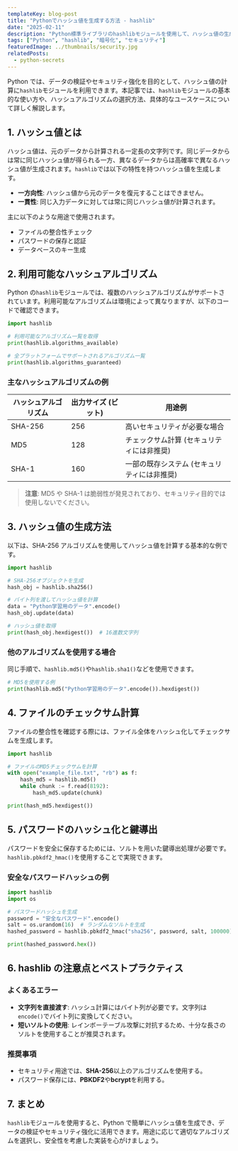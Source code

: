 ```yaml
---
templateKey: blog-post
title: "Pythonでハッシュ値を生成する方法 - hashlib"
date: "2025-02-11"
description: "Python標準ライブラリのhashlibモジュールを使用して、ハッシュ値の生成、暗号化、セキュリティ強化の方法を詳しく解説します。SHA-256やMD5を含むアルゴリズムの使い分けや、ファイルのチェックサム計算、鍵導出処理の実例も紹介。"
tags: ["Python", "hashlib", "暗号化", "セキュリティ"]
featuredImage: ../thumbnails/security.jpg
relatedPosts:
  - python-secrets
---
```


Python では、データの検証やセキュリティ強化を目的として、ハッシュ値の計算に`hashlib`モジュールを利用できます。本記事では、`hashlib`モジュールの基本的な使い方や、ハッシュアルゴリズムの選択方法、具体的なユースケースについて詳しく解説します。

## 1. ハッシュ値とは

ハッシュ値は、元のデータから計算される一定長の文字列です。同じデータからは常に同じハッシュ値が得られる一方、異なるデータからは高確率で異なるハッシュ値が生成されます。`hashlib`では以下の特性を持つハッシュ値を生成します。

- **一方向性**: ハッシュ値から元のデータを復元することはできません。
- **一貫性**: 同じ入力データに対しては常に同じハッシュ値が計算されます。

主に以下のような用途で使用されます。

- ファイルの整合性チェック
- パスワードの保存と認証
- データベースのキー生成

## 2. 利用可能なハッシュアルゴリズム

Python の`hashlib`モジュールでは、複数のハッシュアルゴリズムがサポートされています。利用可能なアルゴリズムは環境によって異なりますが、以下のコードで確認できます。

```python
import hashlib

# 利用可能なアルゴリズム一覧を取得
print(hashlib.algorithms_available)

# 全プラットフォームでサポートされるアルゴリズム一覧
print(hashlib.algorithms_guaranteed)
```

### 主なハッシュアルゴリズムの例

| ハッシュアルゴリズム | 出力サイズ (ビット) | 用途例                                      |
| -------------------- | ------------------- | ------------------------------------------- |
| SHA-256              | 256                 | 高いセキュリティが必要な場合                |
| MD5                  | 128                 | チェックサム計算 (セキュリティには非推奨)   |
| SHA-1                | 160                 | 一部の既存システム (セキュリティには非推奨) |

> **注意**: MD5 や SHA-1 は脆弱性が発見されており、セキュリティ目的では使用しないでください。

## 3. ハッシュ値の生成方法

以下は、SHA-256 アルゴリズムを使用してハッシュ値を計算する基本的な例です。

```python
import hashlib

# SHA-256オブジェクトを生成
hash_obj = hashlib.sha256()

# バイト列を渡してハッシュ値を計算
data = "Python学習用のデータ".encode()
hash_obj.update(data)

# ハッシュ値を取得
print(hash_obj.hexdigest())  # 16進数文字列
```

### 他のアルゴリズムを使用する場合

同じ手順で、`hashlib.md5()`や`hashlib.sha1()`などを使用できます。

```python
# MD5を使用する例
print(hashlib.md5("Python学習用のデータ".encode()).hexdigest())
```

## 4. ファイルのチェックサム計算

ファイルの整合性を確認する際には、ファイル全体をハッシュ化してチェックサムを生成します。

```python
import hashlib

# ファイルのMD5チェックサムを計算
with open("example_file.txt", "rb") as f:
    hash_md5 = hashlib.md5()
    while chunk := f.read(8192):
        hash_md5.update(chunk)

print(hash_md5.hexdigest())
```

## 5. パスワードのハッシュ化と鍵導出

パスワードを安全に保存するためには、ソルトを用いた鍵導出処理が必要です。`hashlib.pbkdf2_hmac()`を使用することで実現できます。

### 安全なパスワードハッシュの例

```python
import hashlib
import os

# パスワードハッシュを生成
password = "安全なパスワード".encode()
salt = os.urandom(16)  # ランダムなソルトを生成
hashed_password = hashlib.pbkdf2_hmac("sha256", password, salt, 100000)

print(hashed_password.hex())
```

## 6. hashlib の注意点とベストプラクティス

### よくあるエラー

- **文字列を直接渡す**: ハッシュ計算にはバイト列が必要です。文字列は`encode()`でバイト列に変換してください。
- **短いソルトの使用**: レインボーテーブル攻撃に対抗するため、十分な長さのソルトを使用することが推奨されます。

### 推奨事項

- セキュリティ用途では、**SHA-256**以上のアルゴリズムを使用する。
- パスワード保存には、**PBKDF2**や**bcrypt**を利用する。

## 7. まとめ

`hashlib`モジュールを使用すると、Python で簡単にハッシュ値を生成でき、データの検証やセキュリティ強化に活用できます。用途に応じて適切なアルゴリズムを選択し、安全性を考慮した実装を心がけましょう。
